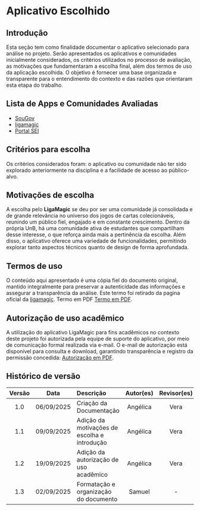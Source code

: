 # Aplicativo Escolhido

## Introdução

Esta seção tem como finalidade documentar o aplicativo selecionado para análise no projeto. Serão apresentados os aplicativos e comunidades inicialmente considerados, os critérios utilizados no processo de avaliação, as motivações que fundamentaram a escolha final, além dos termos de uso da aplicação escolhida. O objetivo é fornecer uma base organizada e transparente para o entendimento do contexto e das razões que orientaram esta etapa do trabalho.

## Lista de Apps e Comunidades Avaliadas

- [SouGov](https://www.gov.br/servidor/pt-br/assuntos/sou-gov)
- [ligamagic](https://www.ligamagic.com.br/?view=contrato)
- [Portal SEI](https://portalsei.df.gov.br/)

## Critérios para escolha

Os critérios considerados foram: o aplicativo ou comunidade não ter sido explorado anteriormente na disciplina e a facilidade de acesso ao público-alvo.

## Motivações de escolha

A escolha pelo **LigaMagic** se deu por ser uma comunidade já consolidada e de grande relevância no universo dos jogos de cartas colecionáveis, reunindo um público fiel, engajado e em constante crescimento. Dentro da própria UnB, há uma comunidade ativa de estudantes que compartilham desse interesse, o que reforça ainda mais a pertinência da escolha. Além disso, o aplicativo oferece uma variedade de funcionalidades, permitindo explorar tanto aspectos técnicos quanto de design de forma aprofundada.

## Termos de uso

O conteúdo aqui apresentado é uma cópia fiel do documento original, mantido integralmente para preservar a autenticidade das informações e assegurar a transparência da análise. Este termo foi retirado da pagina oficial da [ligamagic](https://www.ligamagic.com.br/?view=contrato). Termo em PDF [Termo em PDF](../00_assets/pdfs/termos_uso/termos_e_condicoes_gerais_de_uso.pdf).

## Autorização de uso acadêmico

A utilização do aplicativo LigaMagic para fins acadêmicos no contexto deste projeto foi autorizada pela equipe de suporte do aplicativo, por meio de comunicação formal realizada via e-mail.
O e-mail de autorização está disponível para consulta e download, garantindo transparência e registro da permissão concedida:
[Autorização em PDF](../00_assets/pdfs/termos_uso/gmail_pedido_de_autorizacao_para_uso_do_aplicativo_Liga_magic_em_projeto_academico.pdf).

## Histórico de versão

| Versão |    Data    | Descrição                                    | Autor(es) | Revisor(es) |
| :----: | :--------: | :------------------------------------------- | :-------: | :---------: |
|  1.0   | 06/09/2025 | Criação da Documentação                      | Angélica  |    Vera     |
|  1.1   | 09/09/2025 | Adição da motivações de escolha e introdução | Angélica  |    Vera     |
|  1.2   | 19/09/2025 | Adição da autorização de uso acadêmico       | Angélica  |    Vera     |
|  1.3   | 02/09/2025 | Formatação e organização do documento        |  Samuel   |      -      |
